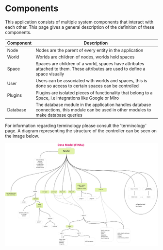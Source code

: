 # Components
This application consists of multiple system components that interact with each other. This page gives a general description of the definition of these components.

| Component | Description                                                                                                                            |
|-----------|----------------------------------------------------------------------------------------------------------------------------------------|
| Node      | Nodes are the parent of every entity in the application                                                                                |
| World     | Worlds are children of nodes, worlds hold spaces                                                                                       |
| Space     | Spaces are children of a world, spaces have attributes attached to them. These attributes are used to define a space visually          |
| User      | Users can be associated with worlds and spaces, this is done so access to certain spaces can be controlled                             |
| Plugins   | Plugins are isolated pieces of functionality that belong to a Space, i.e integrations like Google or Miro                              |
| Database  | The database module in the application handles database connections, this module can be used in other modules to make database queries |

For information regarding terminology please consult the 'terminology' page. A diagram representing the structure of the controller can be seen on the image below.


![controller_restructuring_data_model](controller_restructuring_data_model.jpeg)